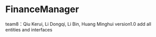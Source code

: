 # FinanceManager
team8：Qiu Kerui, Li Dongqi, Li Bin, Huang Minghui
version1.0
add all entities and interfaces
